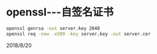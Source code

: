 # openssl---自签名证书

```sh
openssl genrsa -out server.key 2048
openssl req -new -x509 -key server.key -out server.cer
```


2018/8/20  
